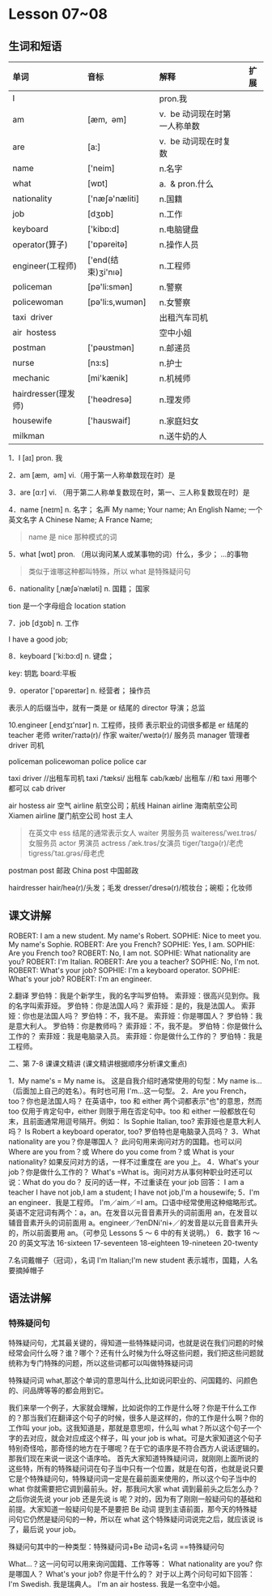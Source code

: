 # Lesson 07~08

## 生词和短语

| 单词                | 音标                | 解释                          | 扩展 |
| :------------------ | :------------------ | :---------------------------- | ---- |
| I                   |                     | pron.我                       |
| am                  | \[æm,  əm]          | v.  be 动词现在时第一人称单数 |
| are                 | \[a:]               | v.  be 动词现在时复数         |
| name                | \['neim]            | n.名字                        |
| what                | \[wɒt]              | a.  & pron.什么               |
| nationality         | \['næʃə'næliti]     | n.国籍                        |
| job                 | \[dʒɒb]             | n.工作                        |
| keyboard            | \['kibɒ\:d]         | n.电脑键盘                    |
| operator(算子)      | \['ɒpəreitə]        | n.操作人员                    |
| engineer(工程师)    | \['end(结束)ʒi'nıə] | n.工程师                      |
| policeman           | \[pə'li\:smən]      | n.警察                        |
| policewoman         | \[pə'li\:s,wumən]   | n.女警察                      |
| taxi  driver        |                     | 出租汽车司机                  |
| air  hostess        |                     | 空中小姐                      |
| postman             | \['pəʊstmən]        | n.邮递员                      |
| nurse               | \[nз\:s]            | n.护士                        |
| mechanic            | \[mi'kænik]         | n.机械师                      |
| hairdresser(理发师) | \['heədresə]        | n.理发师                      |
| housewife           | \['hauswaif]        | n.家庭妇女                    |
| milkman             |                     | n.送牛奶的人                  |

1．I [aɪ]
pron. 我

2．am [æm,  əm]
vi.（用于第一人称单数现在时）是

3．are [ɑ:r]
vi. （用于第二人称单复数现在时，第一、三人称复数现在时）是

4．name [neɪm]
n. 名字； 名声
My name;
Your name;
An English Name; 一个英文名字
A Chinese Name;
A France Name;

> name 是 nice 那种模式的词

5．what [wɒt]
pron. （用以询问某人或某事物的词）什么，多少； …的事物

> 类似于谁哪这种都叫特殊，所以 what 是特殊疑问句

6．nationality [ˌnæʃəˈnæləti]
n. 国籍； 国家

tion 是一个字母组合
location
station

7．job [dʒɒb]
n. 工作

I have a good job;

8．keyboard ['ki:bɔ:d]
n. 键盘；

key: 钥匙
board:平板

9．operator ['ɒpəreɪtər]
n. 经营者； 操作员

表示人的后缀当中，就有一类是 or 结尾的
director 导演；总监

10.engineer [ˌendʒɪ'nɪər]
n. 工程师，技师
表示职业的词很多都是 er 结尾的
teacher 老师
writer/ˈraɪtə(r)/ 作家
waiter/ˈweɪtə(r)/ 服务员
manager 管理者
driver 司机

policeman
policewoman
police
police car

taxi driver //出租车司机
taxi /ˈtæksi/ 出租车
cab/kæb/ 出租车 //和 taxi 用哪个都可以
cab driver

air hostess
air 空气
airline 航空公司；航线
Hainan airline 海南航空公司
Xiamen airline 厦门航空公司
host 主人

> 在英文中 ess 结尾的通常表示女人 waiter 男服务员 waiteress/ˈweɪ.trəs/女服务员 actor 男演员 actress
> /ˈæk.trəs/女演员 tiger/ˈtaɪɡə(r)/老虎 tigress/ˈtaɪ.ɡrəs/母老虎

postman
post 邮政
China post 中国邮政

hairdresser
hair/heə(r)/头发；毛发
dresser/ˈdresə(r)/梳妆台；碗柜；化妆师

## 课文讲解

ROBERT: I am a new student.
My name's Robert.
SOPHIE: Nice to meet you.
My name's Sophie.
ROBERT: Are you French?
SOPHIE: Yes, I am.
SOPHIE: Are you French too?
ROBERT: No, I am not.
SOPHIE: What nationality are you?
ROBERT: I'm Italian.
ROBERT: Are you a teacher?
SOPHIE: No, I'm not.
ROBERT: What's your job?
SOPHIE: I'm a keyboard operator.
SOPHIE: What's your job?
ROBERT: I'm an engineer.

2.翻译
罗伯特：我是个新学生，我的名字叫罗伯特。
索菲娅：很高兴见到你。我的名字叫索菲娅。
罗伯特：你是法国人吗？
索菲娅：是的，我是法国人。
索菲娅：你也是法国人吗？
罗伯特：不，我不是。
索菲娅：你是哪国人？
罗伯特：我是意大利人。
罗伯特：你是教师吗？
索菲娅：不，我不是。
罗伯特：你是做什么工作的？
索菲娅：我是电脑录入员。
索菲娅：你是做什么工作的？
罗伯特：我是工程师。

二、第 7-8 课课文精讲
(课文精讲根据顺序分析课文重点)

1．My name's = My name is。
这是自我介绍时通常使用的句型：My name is…（后面加上自己的姓名）。有时也可用 I'm…这一句型。
2．Are you French，too？你也是法国人吗？
在英语中，too 和 either 两个词都表示"也"的意思，然而 too 仅用于肯定句中，either 则限于用在否定句中。too 和 either 一般都放在句末，且前面通常用逗号隔开。例如：
Is Sophie Italian, too?
索菲娅也是意大利人吗？
Is Robert a keyboard operator, too?
罗伯特也是电脑录入员吗？
3．What nationality are you？你是哪国人？
此问句用来询问对方的国籍。也可以问 Where are you from？或 Where do you come from？或 What is your nationality?
如果反问对方的话，一样不过重度在 are you 上。
4．What's your job？你是做什么工作的？
What's =What is。询问对方从事何种职业时还可以说：What do you do？
反问的话一样，不过重读在 your job
回答：
I am a teacher
I have not job,I am a student;
I have not job,I'm a housewife;
5．I'm an engineer．我是工程师。
I'm／aim／=I am。口语中经常使用这种缩略形式。英语不定冠词有两个：a，an。在发音以元音音素开头的词前面用 an，在发音以辅音音素开头的词前面用 a。engineer／?enDNi'ni+／的发音是以元音音素开头的，所以前面要用 an。（可参见 Lessons 5 ～ 6 中的有关说明。）
6．数字 16 ～ 20 的英文写法
16-sixteen 17-seventeen 18-eighteen
19-nineteen 20-twenty

7.名词戴帽子（冠词），名词 I'm Italian;I'm new student 表示城市，国籍，人名要摘掉帽子

## 语法讲解

### 特殊疑问句

特殊疑问句，尤其最关键的，得知道一些特殊疑问词，也就是说在我们问题的时候经常会问什么呀？谁？哪个？还有什么时候为什么呀这些问题，我们把这些问题就统称为专门特殊的问题，所以这些词都可以叫做特殊疑问词

特殊疑问词 what,那这个单词的意思叫什么,比如说问职业的、问国籍的、问颜色的、问品牌等等的都会用到它。

我们来举一个例子，大家就会理解，比如说你的工作是什么呀？你是干什么工作的？那当我们在翻译这个句子的时候，很多人是这样的，你的工作是什么啊？你的工作叫 your job。这我知道是，那就是意思呗，什么叫 what？所以这个句子一个字的去对应，就会对应成这个样子，叫 your job is what。可是大家知道这个句子特别奇怪哈，那奇怪的地方在于哪呢？在于它的语序是不符合西方人说话逻辑的。那我们现在来说一说这个语序哈。
首先大家知道特殊疑问词，就刚刚上面所说的这些特，所有的特殊疑问词在句子当中只有一个位置，就是在句首，也就是说只要它是个特殊疑问句，特殊疑问词一定是在最前面来使用的，所以这个句子当中的 what 你就需要把它调到最前头。好，那我问大家 what 调到最前头之后怎么办？之后你说先说 your job 还是先说 is 呢？对的，因为有了刚刚一般疑问句的基础和前提。大家知道一般疑问句是不是要把 Be 动词 提到主语前面，那今天的特殊疑问句它仍然是疑问句的一种，所以在 what 这个特殊疑问词说完之后，就应该说 is 了，最后说 your job。

殊疑问句其中的一种类型：特殊疑问词+Be 动词+名词 ==特殊疑问句

What…？这一问句可以用来询问国籍、工作等等：
What nationality are you?
你是哪国人？
What's your job?
你是干什么的？
对于以上两个问句可如下回答：
I'm Swedish.
我是瑞典人。
I'm an air hostess.
我是一名空中小姐。

